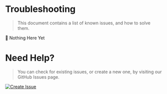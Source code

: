 Troubleshooting
===

> This document contains a list of known issues, and how to solve them.

:tada: Nothing Here Yet

Need Help?
===

> You can check for existing issues, or create a new one, by visiting our GitHub Issues page.

[![Create Issue](https://img.shields.io/badge/Github-Issues-red.svg?style=for-the-badge&logo=github&logoColor=ffffff&logoWidth=16)](https://github.com/redvanworkshop/dev-todo-vscode-extension/issues)
